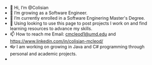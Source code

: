 - 👋 Hi, I’m @Colisian 
- 👀 I’m growing as a Software Engineer.
- 🌱 I’m currently enrolled in a Software Enginering Master's Degree.
- 💞️ Using looking to use this page to post projects I work on and find learning resources to advance my skills.
- 📫 How to reach me Email: cmcleod1@umd.edu and https://www.linkedin.com/in/colisian-mcleod/
- 👓 I am working on growing in Java and C# programming through personal and academic projects.
- 
<!---
Colisian/Colisian is a ✨ special ✨ repository because its `README.md` (this file) appears on your GitHub profile.
You can click the Preview link to take a look at your changes.
--->
